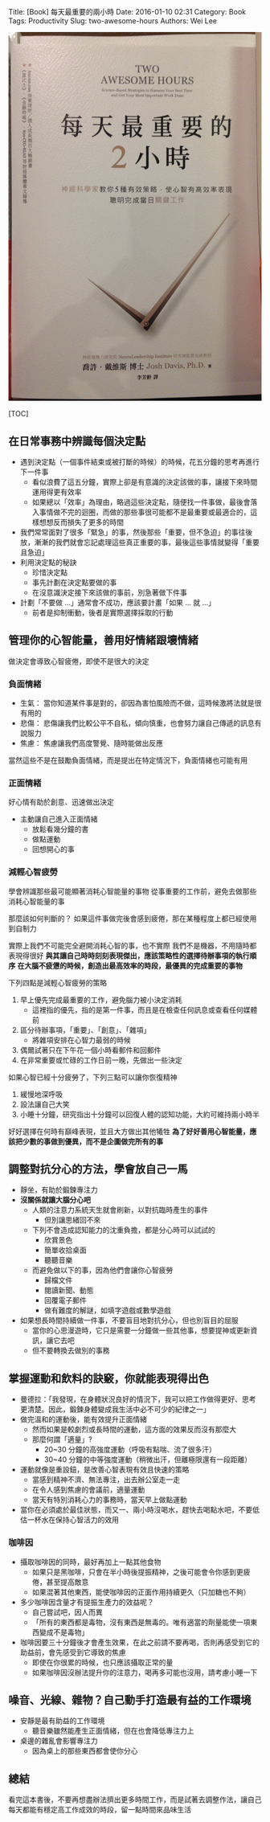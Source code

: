 Title: [Book] 每天最重要的兩小時
Date: 2016-01-10 02:31
Category: Book
Tags: Productivity
Slug: two-awesome-hours
Authors: Wei Lee

![Two Awesome Hours](/images/books/two-awesome-hours.jpg)

<!--more-->

[TOC]

## 在日常事務中辨識每個決定點

* 遇到決定點（一個事件結束或被打斷的時候）的時候，花五分鐘的思考再進行下一件事
    * 看似浪費了這五分鐘，實際上卻是有意識的決定該做的事，讓接下來時間運用得更有效率
    * 如果總以「效率」為理由，略過這些決定點，隨便找一件事做，最後會落入事情做不完的迴圈，而做的那些事很可能都不是最重要或最適合的，這樣想想反而損失了更多的時間
* 我們常常面對了很多「緊急」的事，然後那些「重要，但不急迫」的事往後放，漸漸的我們就會忘記處理這些真正重要的事，最後這些事情就變得「重要且急迫」
* 利用決定點的秘訣
    * 珍惜決定點
    * 事先計劃在決定點要做的事
    * 在沒意識決定接下來該做的事前，別急著做下件事
* 計劃「不要做 ...」通常會不成功，應該要計畫「如果 ... 就 ...」
    * 前者是抑制衝動，後者是實際選擇採取的行動

## 管理你的心智能量，善用好情緒跟壞情緒

做決定會導致心智疲倦，即使不是很大的決定

### 負面情緒

* 生氣： 當你知道某件事是對的，卻因為害怕風險而不做，這時候激將法就是很有用的
* 悲傷： 悲傷讓我們比較公平不自私，傾向慎重，也會努力讓自己傳遞的訊息有說服力
* 焦慮： 焦慮讓我們高度警覺、隨時能做出反應

當然這些不是在鼓勵負面情緒，而是提出在特定情況下，負面情緒也可能有用

### 正面情緒

好心情有助於創意、迅速做出決定

* 主動讓自己進入正面情緒
    * 放鬆看幾分鐘的書
    * 做點運動
    * 回想開心的事

### 減輕心智疲勞

學會辨識那些最可能顯著消耗心智能量的事物
從事重要的工作前，避免去做那些消耗心智能量的事

那麼該如何判斷的？
如果這件事做完後會感到疲倦，那在某種程度上都已經使用到自制力

實際上我們不可能完全避開消耗心智的事，也不實際
我們不是機器，不用隨時都表現得很好
**與其讓自己時時刻刻表現傑出，應該策略性的選擇待辦事項的執行順序**
**在大腦不疲憊的時候，創造出最高效率的時段，最優異的完成重要的事物**

下列四點是減輕心智疲勞的策略

1. 早上優先完成最重要的工作，避免腦力被小決定消耗
    * 這裡指的優先，指的是第一件事，而且是在檢查任何訊息或查看任何媒體前
2. 區分待辦事項，「重要」、「創意」、「雜項」
    * 將雜項安排在心智力最弱的時候
3. 偶爾試著只在下午花一個小時看郵件和回郵件
4. 在非常重要或忙碌的工作日前一晚，先做出一些決定

如果心智已經十分疲勞了，下列三點可以讓你恢復精神

1. 緩慢地深呼吸
2. 設法讓自己大笑
3. 小睡十分鐘，研究指出十分鐘可以回復人體的認知功能，大約可維持兩小時半

好好選擇在何時有巔峰表現，並且大方做出其他犧牲
**為了好好善用心智能量，應該把少數的事做到優異，而不是企圖做完所有的事**

## 調整對抗分心的方法，學會放自己一馬

* 靜坐，有助於鍛鍊專注力
* **沒關係就讓大腦分心吧**
    * 人類的注意力系統天生就會刷新，以對抗臨時產生的事件
        * 但別讓思緒回不來
    * 下列不會造成認知能力的沈重負擔，都是分心時可以試試的
        * 欣賞景色
        * 簡單收拾桌面
        * 聽聽音樂
    * 而避免做以下的事，因為他們會讓你心智疲勞
        * 歸檔文件
        * 閱讀新聞、動態
        * 回覆電子郵件
        * 做有難度的解謎，如填字遊戲或數學遊戲
* 如果想長時間持續做一件事，不要盲目地對抗分心，但也別盲目的屈服
    * 當你的心思漫遊時，它只是需要一分鐘做一些其他事，想要提神或更新資訊，讓它去吧
    * 但不要轉換去做別的事務

## 掌握運動和飲料的訣竅，你就能表現得出色

* 曼德拉：「我發現，在身體狀況良好的情況下，我可以把工作做得更好、思考更清楚。因此，鍛鍊身體變成我生活中必不可少的紀律之一」
* 做完溫和的運動後，能有效提升正面情緒
    * 然而如果是較劇烈或長時間的運動，這方面的效果反而沒有那麼大
    * 那麼何謂「適量」?
        * 20~30 分鐘的高強度運動（呼吸有點喘、流了很多汗）
        * 30~40 分鐘的中等強度運動（稍微出汗，但離極限還有一段距離）
* 運動就像是重設鈕，是改善心智表現有效且快速的策略
    * 當感到精神不濟、無法專注，出去辦公室走一走
    * 在令人感到焦慮的會議前，適量運動
    * 當天有特別消耗心力的事務時，當天早上做點運動
* 當你在必須處於最佳狀態，而又一、兩小時沒喝水，趕快去喝點水吧，不要低估一杯水在保持心智活力的效用

### 咖啡因

* 攝取咖啡因的同時，最好再加上一點其他食物
    * 如果只是黑咖啡，只會在半小時後提振精神，之後可能會令你感到更疲倦，甚至提高敵意
    * 如果混著其他東西，能使咖啡因的正面作用持續更久（只加糖也不夠）
* 多少咖啡因含量才有提振生產力的效益呢？
    * 自己嘗試吧，因人而異
    * 「所有的東西都是毒物，沒有東西是無毒的。唯有適當的劑量能使一項東西變成不是毒物」
* 咖啡因要三十分鐘後才會產生效果，在此之前請不要再喝，否則再感受到它的助益前，會先感受到它導致的焦慮
    * 即使在你很累的時候，也只應該攝取正常的量
    * 如果咖啡因沒辦法提升你的注意力，喝再多可能也沒用，請考慮小睡一下

## 噪音、光線、雜物？自己動手打造最有益的工作環境

* 安靜是最有助益的工作環境
    * 聽音樂雖然能產生正面情緒，但在也會降低專注力上
* 桌邊的雜亂會影響專注力
    * 因為桌上的那些東西都會使你分心

## 總結

看完這本書後，不要再想盡辦法擠出更多時間工作，而是試著去調整作法，讓自己每天都能有穩定高工作成效的時段，留一點時間來品味生活
